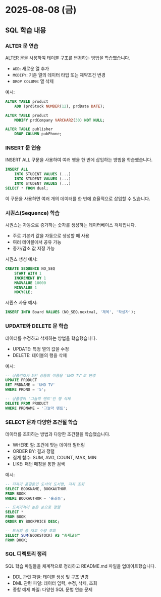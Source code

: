 # 2025-08-08 (금)

## SQL 학습 내용

### ALTER 문 연습

ALTER 문을 사용하여 테이블 구조를 변경하는 방법을 학습했습니다.

- `ADD`: 새로운 열 추가
- `MODIFY`: 기존 열의 데이터 타입 또는 제약조건 변경
- `DROP COLUMN`: 열 삭제

예시:

```sql
ALTER TABLE product
    ADD (prdStock NUMBER(12), prdDate DATE);

ALTER TABLE product
    MODIFY prdCompany VARCHAR2(30) NOT NULL;

ALTER TABLE publisher
    DROP COLUMN pubPhone;
```

### INSERT 문 연습

INSERT ALL 구문을 사용하여 여러 행을 한 번에 삽입하는 방법을 학습했습니다.

```sql
INSERT ALL
    INTO STUDENT VALUES (...)
    INTO STUDENT VALUES (...)
    INTO STUDENT VALUES (...)
SELECT * FROM dual;
```

이 구문을 사용하면 여러 개의 데이터를 한 번에 효율적으로 삽입할 수 있습니다.

### 시퀀스(Sequence) 학습

시퀀스는 자동으로 증가하는 숫자를 생성하는 데이터베이스 객체입니다.

- 주로 기본키 값을 자동으로 생성할 때 사용
- 여러 테이블에서 공유 가능
- 증가/감소 값 지정 가능

시퀀스 생성 예시:

```sql
CREATE SEQUENCE NO_SEQ
    START WITH 1
    INCREMENT BY 1
    MAXVALUE 10000
    MINVALUE 1
    NOCYCLE;
```

시퀀스 사용 예시:

```sql
INSERT INTO Board VALUES (NO_SEQ.nextval, '제목', '작성자');
```

### UPDATE와 DELETE 문 학습

데이터를 수정하고 삭제하는 방법을 학습했습니다.

- UPDATE: 특정 열의 값을 수정
- DELETE: 테이블의 행을 삭제

예시:

```sql
-- 상품번호가 5인 상품의 이름을 'UHD TV'로 변경
UPDATE PRODUCT
SET PRDNAME = 'UHD TV'
WHERE PRDNO = '5';

-- 상품명이 '그늘막 텐트'인 행 삭제
DELETE FROM PRODUCT
WHERE PRDNAME = '그늘막 텐트';
```

### SELECT 문과 다양한 조건절 학습

데이터를 조회하는 방법과 다양한 조건절을 학습했습니다.

- WHERE 절: 조건에 맞는 데이터 필터링
- ORDER BY: 결과 정렬
- 집계 함수: SUM, AVG, COUNT, MAX, MIN
- LIKE: 패턴 매칭을 통한 검색

예시:

```sql
-- 저자가 홍길동인 도서의 도서명, 저자 조회
SELECT BOOKNAME, BOOKAUTHOR
FROM BOOK
WHERE BOOKAUTHOR = '홍길동';

-- 도서가격이 높은 순으로 정렬
SELECT *
FROM BOOK
ORDER BY BOOKPRICE DESC;

-- 도서의 총 재고 수량 조회
SELECT SUM(BOOKSTOCK) AS "총재고량"
FROM BOOK;
```

### SQL 디렉토리 정리

SQL 학습 파일들을 체계적으로 정리하고 README.md 파일을 업데이트했습니다.

- DDL 관련 파일: 테이블 생성 및 구조 변경
- DML 관련 파일: 데이터 입력, 수정, 삭제, 조회
- 종합 예제 파일: 다양한 SQL 문법 연습 문제
